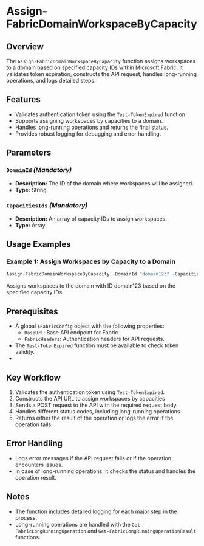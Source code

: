 # Assign-FabricDomainWorkspaceByCapacity

## Overview
The `Assign-FabricDomainWorkspaceByCapacity` function assigns workspaces to a domain based on specified capacity IDs within Microsoft Fabric. It validates token expiration, constructs the API request, handles long-running operations, and logs detailed steps.

## Features
- Validates authentication token using the `Test-TokenExpired` function.
- Supports assigning workspaces by capacities to a domain.
- Handles long-running operations and returns the final status.
- Provides robust logging for debugging and error handling.

## Parameters

### `DomainId` *(Mandatory)*
- **Description:** The ID of the domain where workspaces will be assigned.
- **Type:** String

### `CapacitiesIds` *(Mandatory)*
- **Description:** An array of capacity IDs to assign workspaces.
- **Type:** Array

## Usage Examples

### Example 1: Assign Workspaces by Capacity to a Domain
```powershell
Assign-FabricDomainWorkspaceByCapacity -DomainId "domain123" -CapacitiesIds @("capacity1", "capacity2")
```
Assigns workspaces to the domain with ID domain123 based on the specified capacity IDs.

## Prerequisites
- A global `$FabricConfig` object with the following properties:
  - `BaseUrl`: Base API endpoint for Fabric.
  - `FabricHeaders`: Authentication headers for API requests.
- The `Test-TokenExpired` function must be available to check token validity.
- 
## Key Workflow
1. Validates the authentication token using `Test-TokenExpired`.
2. Constructs the API URL to assign workspaces by capacities
3. Sends a POST request to the API with the required request body.
4. Handles different status codes, including long-running operations.
5. Returns either the result of the operation or logs the error if the operation fails.

## Error Handling
- Logs error messages if the API request fails or if the operation encounters issues.
- In case of long-running operations, it checks the status and handles the operation result.

## Notes
- The function includes detailed logging for each major step in the process.
- Long-running operations are handled with the `Get-FabricLongRunningOperation` and `Get-FabricLongRunningOperationResult` functions.